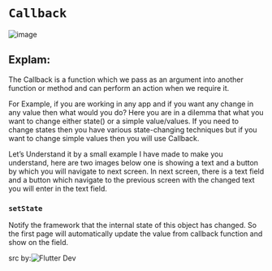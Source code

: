 # `Callback`

![image](https://github.com/yutung-cheng/flutter_Callback_Demo/blob/master/callback/callback_demo.gif)

## Explam:

The Callback is a function which we pass as an argument into another function or method and can perform an action when we require it.

For Example, if you are working in any app and if you want any change in any value then what would you do?
Here you are in a dilemma that what you want to change either state() or a simple value/values. 
If you need to change states then you have various state-changing techniques but if you want to change simple values then you will use Callback.

Let’s Understand it by a small example I have made to make you understand,
here are two images below one is showing a text and a button by which you will navigate to next screen.
In next screen, there is a text field and a button which navigate to the previous screen with the changed text you will enter in the text field.

### `setState`
Notify the framework that the internal state of this object has changed.
So the first page will automatically update the value from callback function and show on the field.


src by:![Flutter Dev](https://medium.com/flutterdevs/working-with-callback-in-flutter-89dc207cba37)
